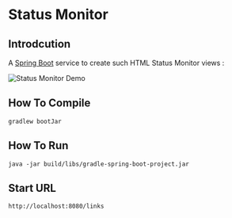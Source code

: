 # Status Monitor

## Introdcution

A [Spring Boot](https://spring.io/projects/spring-boot) service to create such HTML Status Monitor views :

<img src="https://www.dropbox.com/s/0jwcdd0iqj47il8/statusmonitor.jpeg?raw=1" alt="Status Monitor Demo">

## How To Compile

`gradlew bootJar`

## How To Run

`java -jar build/libs/gradle-spring-boot-project.jar` 

## Start URL

`http://localhost:8080/links`

